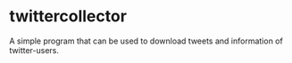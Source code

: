 # twittercollector
A simple program that can be used to download tweets and information of twitter-users.
